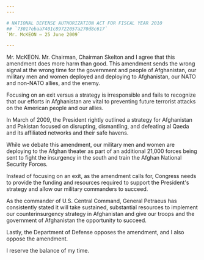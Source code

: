```yaml
---
---

# NATIONAL DEFENSE AUTHORIZATION ACT FOR FISCAL YEAR 2010
## `73017ebaa7401c89722057a270d8c617`
`Mr. McKEON — 25 June 2009`

---
```



Mr. McKEON. Mr. Chairman, Chairman Skelton and I agree that this 
amendment does more harm than good. This amendment sends the wrong 
signal at the wrong time for the government and people of Afghanistan, 
our military men and women deployed and deploying to Afghanistan, our 
NATO and non-NATO allies, and the enemy.

Focusing on an exit versus a strategy is irresponsible and fails to 
recognize that our efforts in Afghanistan are vital to preventing 
future terrorist attacks on the American people and our allies.

In March of 2009, the President rightly outlined a strategy for 
Afghanistan and Pakistan focused on disrupting, dismantling, and 
defeating al Qaeda and its affiliated networks and their safe havens.

While we debate this amendment, our military men and women are 
deploying to the Afghan theater as part of an additional 21,000 forces 
being sent to fight the insurgency in the south and train the Afghan 
National Security Forces.

Instead of focusing on an exit, as the amendment calls for, Congress 
needs to provide the funding and resources required to support the 
President's strategy and allow our military commanders to succeed.

As the commander of U.S. Central Command, General Petraeus has 
consistently stated it will take sustained, substantial resources to 
implement our counterinsurgency strategy in Afghanistan and give our 
troops and the government of Afghanistan the opportunity to succeed.

Lastly, the Department of Defense opposes the amendment, and I also 
oppose the amendment.

I reserve the balance of my time.